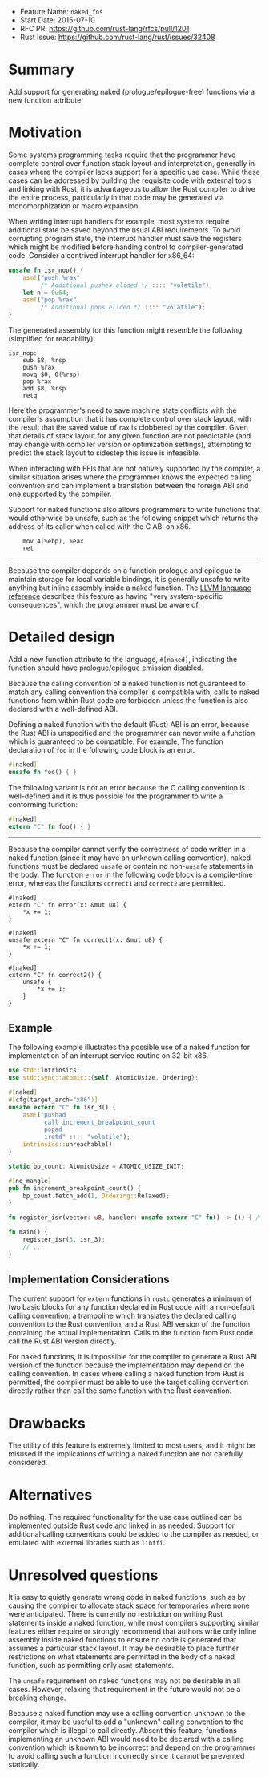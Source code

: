 - Feature Name: `naked_fns`
- Start Date: 2015-07-10
- RFC PR: https://github.com/rust-lang/rfcs/pull/1201
- Rust Issue: https://github.com/rust-lang/rust/issues/32408

# Summary

Add support for generating naked (prologue/epilogue-free) functions via a new
function attribute.

# Motivation

Some systems programming tasks require that the programmer have complete control
over function stack layout and interpretation, generally in cases where the
compiler lacks support for a specific use case. While these cases can be
addressed by building the requisite code with external tools and linking with
Rust, it is advantageous to allow the Rust compiler to drive the entire process,
particularly in that code may be generated via monomorphization or macro
expansion.

When writing interrupt handlers for example, most systems require additional
state be saved beyond the usual ABI requirements.  To avoid corrupting program
state, the interrupt handler must save the registers which might be modified
before handing control to compiler-generated code. Consider a contrived
interrupt handler for x86\_64:

```rust
unsafe fn isr_nop() {
    asm!("push %rax"
         /* Additional pushes elided */ :::: "volatile");
    let n = 0u64;
    asm!("pop %rax"
         /* Additional pops elided */ :::: "volatile");
}
```

The generated assembly for this function might resemble the following
(simplified for readability):

```x86
isr_nop:
    sub $8, %rsp
    push %rax
    movq $0, 0(%rsp)
    pop %rax
    add $8, %rsp
    retq
```

Here the programmer's need to save machine state conflicts with the compiler's
assumption that it has complete control over stack layout, with the result that
the saved value of `rax` is clobbered by the compiler. Given that details of
stack layout for any given function are not predictable (and may change with
compiler version or optimization settings), attempting to predict the stack
layout to sidestep this issue is infeasible.

When interacting with FFIs that are not natively supported by the compiler,
a similar situation arises where the programmer knows the expected calling
convention and can implement a translation between the foreign ABI and one
supported by the compiler.

Support for naked functions also allows programmers to write functions that
would otherwise be unsafe, such as the following snippet which returns the
address of its caller when called with the C ABI on x86.

```
    mov 4(%ebp), %eax
    ret
```

---

Because the compiler depends on a function prologue and epilogue to maintain
storage for local variable bindings, it is generally unsafe to write anything
but inline assembly inside a naked function.  The [LLVM language
reference](http://llvm.org/docs/LangRef.html#function-attributes) describes this
feature as having "very system-specific consequences", which the programmer must
be aware of.

# Detailed design

Add a new function attribute to the language, `#[naked]`, indicating the
function should have prologue/epilogue emission disabled.

Because the calling convention of a naked function is not guaranteed to match
any calling convention the compiler is compatible with, calls to naked functions
from within Rust code are forbidden unless the function is also declared with
a well-defined ABI.

Defining a naked function with the default (Rust) ABI is an error, because the
Rust ABI is unspecified and the programmer can never write a function which is
guaranteed to be compatible. For example, The function declaration of `foo` in
the following code block is an error.

```rust
#[naked]
unsafe fn foo() { }
```

The following variant is not an error because the C calling convention is
well-defined and it is thus possible for the programmer to write a conforming
function:

```rust
#[naked]
extern "C" fn foo() { }
```

---

Because the compiler cannot verify the correctness of code written in a naked
function (since it may have an unknown calling convention), naked functions must
be declared `unsafe` or contain no non-`unsafe` statements in the body. The
function `error` in the following code block is a compile-time error, whereas
the functions `correct1` and `correct2` are permitted.

```
#[naked]
extern "C" fn error(x: &mut u8) {
    *x += 1;
}

#[naked]
unsafe extern "C" fn correct1(x: &mut u8) {
    *x += 1;
}

#[naked]
extern "C" fn correct2() {
    unsafe {
        *x += 1;
    }
}
```

## Example

The following example illustrates the possible use of a naked function for
implementation of an interrupt service routine on 32-bit x86.

```rust
use std::intrinsics;
use std::sync::atomic::{self, AtomicUsize, Ordering};

#[naked]
#[cfg(target_arch="x86")]
unsafe extern "C" fn isr_3() {
    asm!("pushad
          call increment_breakpoint_count
          popad
          iretd" :::: "volatile");
    intrinsics::unreachable();
}

static bp_count: AtomicUsize = ATOMIC_USIZE_INIT;

#[no_mangle]
pub fn increment_breakpoint_count() {
    bp_count.fetch_add(1, Ordering::Relaxed);
}

fn register_isr(vector: u8, handler: unsafe extern "C" fn() -> ()) { /* ... */ }

fn main() {
    register_isr(3, isr_3);
    // ...
}
```

## Implementation Considerations

The current support for `extern` functions in `rustc` generates a minimum of two
basic blocks for any function declared in Rust code with a non-default calling
convention: a trampoline which translates the declared calling convention to the
Rust convention, and a Rust ABI version of the function containing the actual
implementation. Calls to the function from Rust code call the Rust ABI version
directly.

For naked functions, it is impossible for the compiler to generate a Rust ABI
version of the function because the implementation may depend on the calling
convention. In cases where calling a naked function from Rust is permitted, the
compiler must be able to use the target calling convention directly rather than
call the same function with the Rust convention.

# Drawbacks

The utility of this feature is extremely limited to most users, and it might be
misused if the implications of writing a naked function are not carefully
considered.

# Alternatives

Do nothing. The required functionality for the use case outlined can be
implemented outside Rust code and linked in as needed. Support for additional
calling conventions could be added to the compiler as needed, or emulated with
external libraries such as `libffi`.

# Unresolved questions

It is easy to quietly generate wrong code in naked functions, such as by causing
the compiler to allocate stack space for temporaries where none were
anticipated. There is currently no restriction on writing Rust statements inside
a naked function, while most compilers supporting similar features either
require or strongly recommend that authors write only inline assembly inside
naked functions to ensure no code is generated that assumes a particular stack
layout. It may be desirable to place further restrictions on what statements are
permitted in the body of a naked function, such as permitting only `asm!`
statements.

The `unsafe` requirement on naked functions may not be desirable in all cases.
However, relaxing that requirement in the future would not be a breaking change.

Because a naked function may use a calling convention unknown to the compiler,
it may be useful to add a "unknown" calling convention to the compiler which is
illegal to call directly. Absent this feature, functions implementing an unknown
ABI would need to be declared with a calling convention which is known to be
incorrect and depend on the programmer to avoid calling such a function
incorrectly since it cannot be prevented statically.
